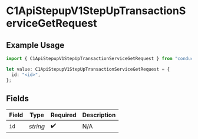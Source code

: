 # C1ApiStepupV1StepUpTransactionServiceGetRequest

## Example Usage

```typescript
import { C1ApiStepupV1StepUpTransactionServiceGetRequest } from "conductorone-sdk-typescript/sdk/models/operations";

let value: C1ApiStepupV1StepUpTransactionServiceGetRequest = {
  id: "<id>",
};
```

## Fields

| Field              | Type               | Required           | Description        |
| ------------------ | ------------------ | ------------------ | ------------------ |
| `id`               | *string*           | :heavy_check_mark: | N/A                |